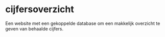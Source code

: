 # cijfersoverzicht

Een website met een gekoppelde database om een makkelijk overzicht te geven van behaalde cijfers.
